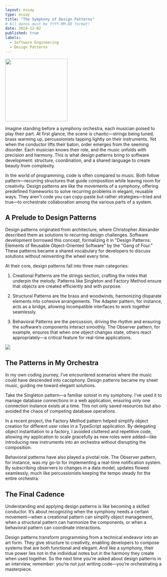```yaml
---
layout: essay
type: essay
title: "The Symphony of Design Patterns"
# All dates must be YYYY-MM-DD format!
date: 2024-12-02
published: true
labels:
  - Software Engineering
  - Design Patterns
---
```


<img width="200px" class="rounded float-start pe-4" src="https://cdn.vectorstock.com/i/1000x1000/80/34/music-note-outline-colored-icon-or-symbol-vector-20998034.webp">

Imagine standing before a symphony orchestra, each musician poised to play their part. At first glance, the scene is chaotic—strings being tuned, brass warming up, percussionists tapping lightly on their instruments. Yet when the conductor lifts their baton, order emerges from the seeming disorder. Each musician knows their role, and the music unfolds with precision and harmony. This is what design patterns bring to software development: structure, coordination, and a shared language to create beauty from complexity.

In the world of programming, code is often compared to music. Both follow pattern—recurring structures that guide composition while leaving room for creativity. Design patterns are like the movements of a symphony, offering predefined frameworks to solve recurring problems in elegant, reusable ways. They aren't code you can copy-paste but rather strategies—tried and true—to orchestrate collaboration among the various parts of a system.


## A Prelude to Design Patterns

Design patterns originated from architecture, where Christopher Alexander described them as solutions to recurring design challenges. Software development borrowed this concept, formalizing it in "Design Patterns: Elements of Reusable Object-Oriented Software" by the "Gang of Four." These patterns became a shared vocabulary for developers to discuss solutions without reinventing the wheel every time.

At their core, design patterns fall into three main categories:

1. Creational Patterns are the strings section, crafting the notes that underpin the melody. Patterns like Singleton and Factory Method ensure that objects are created efficiently and with purpose.

2. Structural Patterns are the brass and woodwinds, harmonizing disparate elements into cohesive arrangements. The Adapter pattern, for instance, acts as a bridge, allowing incompatible interfaces to work together seamlessly.

3. Behavioral Patterns are the percussion, driving the rhythm and ensuring the software’s components interact smoothly. The Observer pattern, for example, ensures that when one object changes state, others react appropriately—a critical feature for real-time applications.

<img class= "whatever" src = "https://i1.sndcdn.com/artworks-000277876478-2ksbhf-t500x500.jpg">

## The Patterns in My Orchestra

In my own coding journey, I’ve encountered scenarios where the music could have descended into cacophony. Design patterns became my sheet music, guiding me toward elegant solutions.

Take the Singleton pattern—a familiar soloist in my symphony. I’ve used it to manage database connections in a web application, ensuring only one connection instance exists at a time. This not only saved resources but also avoided the chaos of competing database operations.

In a recent project, the Factory Method pattern helped simplify object creation for different user roles in a TypeScript application. By delegating object instantiation to a factory, I avoided cluttered and repetitive code, allowing my application to scale gracefully as new roles were added—like introducing new instruments into an orchestra without disrupting the composition.

Behavioral patterns have also played a pivotal role. The Observer pattern, for instance, was my go-to for implementing a real-time notification system. By subscribing observers to changes in a data model, updates flowed seamlessly, much like percussionists keeping the tempo steady for the entire orchestra.

## The Final Cadence

Understanding and applying design patterns is like becoming a skilled conductor. It’s about recognizing when the symphony needs a certain movement—when a creational pattern can simplify object management, when a structural pattern can harmonize the components, or when a behavioral pattern can coordinate interactions.

Design patterns transform programming from a technical endeavor into an art form. They give structure to creativity, enabling developers to compose systems that are both functional and elegant. And like a symphony, their true power lies not in the individual notes but in the harmony they create when used together. So the next time you're asked about design patterns in an interview, remember: you’re not just writing code—you’re orchestrating a masterpiece.